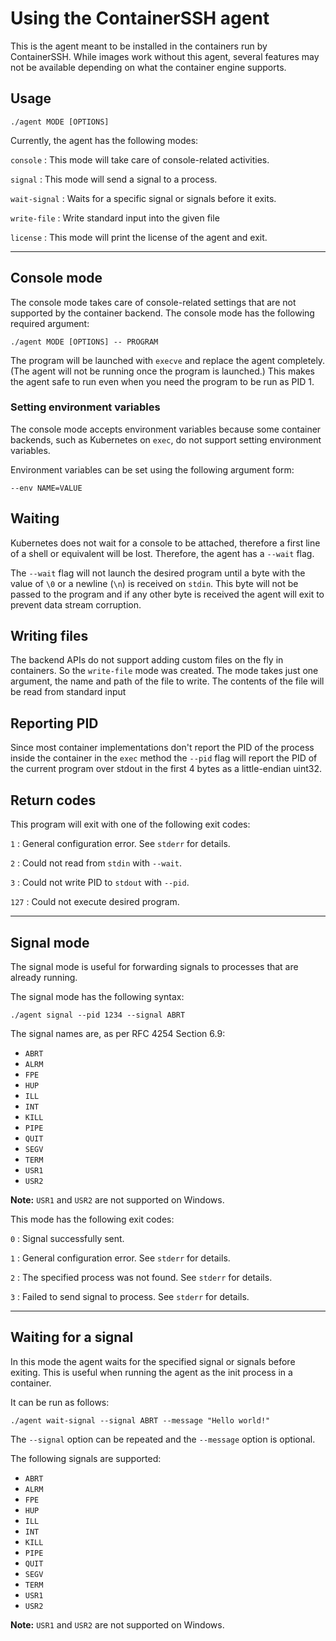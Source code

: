 # Using the ContainerSSH agent

This is the agent meant to be installed in the containers run by
ContainerSSH. While images work without this agent, several features
may not be available depending on what the container engine supports.

## Usage

    ./agent MODE [OPTIONS] 

Currently, the agent has the following modes:

`console`
: This mode will take care of console-related activities.

`signal`
: This mode will send a signal to a process.

`wait-signal`
: Waits for a specific signal or signals before it exits.

`write-file`
: Write standard input into the given file

`license`
: This mode will print the license of the agent and exit.

---

## Console mode

The console mode takes care of console-related settings that are not
supported by the container backend. The console mode has the following
required argument:

    ./agent MODE [OPTIONS] -- PROGRAM

The program will be launched with `execve` and replace the agent
completely. (The agent will not be running once the program is launched.)
This makes the agent safe to run even when you need the program to be run
as PID 1.

### Setting environment variables

The console mode accepts environment variables because some container
backends, such as Kubernetes on `exec`, do not support setting environment
variables.

Environment variables can be set using the following argument form:

    --env NAME=VALUE

## Waiting

Kubernetes does not wait for a console to be attached, therefore a first
line of a shell or equivalent will be lost. Therefore, the agent has a
`--wait` flag.

The `--wait` flag will not launch the desired program until a byte with
the value of `\0` or a newline (`\n`) is received on `stdin`. This byte will
not be passed to the program and if any other byte is received the agent
will exit to prevent data stream corruption.

## Writing files

The backend APIs do not support adding custom files on the fly in containers.
So the `write-file` mode was created. The mode takes just one argument, the
name and path of the file to write. The contents of the file will be read from
standard input

## Reporting PID

Since most container implementations don't report the PID of the process
inside the container in the `exec` method the `--pid` flag will report
the PID of the current program over stdout in the first 4 bytes as a 
little-endian uint32.

## Return codes

This program will exit with one of the following exit codes:

`1`
: General configuration error. See `stderr` for details.

`2`
: Could not read from `stdin` with `--wait`.

`3`
: Could not write PID to `stdout` with `--pid`.

`127`
: Could not execute desired program.

---

## Signal mode

The signal mode is useful for forwarding signals to processes that are
already running.

The signal mode has the following syntax:

    ./agent signal --pid 1234 --signal ABRT

The signal names are, as per RFC 4254 Section 6.9:

- `ABRT`
- `ALRM`
- `FPE`
- `HUP`
- `ILL`
- `INT`
- `KILL`
- `PIPE`
- `QUIT`
- `SEGV`
- `TERM`
- `USR1`
- `USR2`

**Note:** `USR1` and `USR2` are not supported on Windows.

This mode has the following exit codes:

`0`
: Signal successfully sent.

`1`
: General configuration error. See `stderr` for details.

`2`
: The specified process was not found. See `stderr` for details.

`3`
: Failed to send signal to process. See `stderr` for details.

---

## Waiting for a signal

In this mode the agent waits for the specified signal or signals before exiting. This is useful when running the agent as the init process in a container.

It can be run as follows:

    ./agent wait-signal --signal ABRT --message "Hello world!"

The `--signal` option can be repeated and the `--message` option is optional.

The following signals are supported:

- `ABRT`
- `ALRM`
- `FPE`
- `HUP`
- `ILL`
- `INT`
- `KILL`
- `PIPE`
- `QUIT`
- `SEGV`
- `TERM`
- `USR1`
- `USR2`

**Note:** `USR1` and `USR2` are not supported on Windows.
